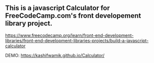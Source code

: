 ## This is a javascript Calculator for FreeCodeCamp.com's front developement library project.

https://www.freecodecamp.org/learn/front-end-development-libraries/front-end-development-libraries-projects/build-a-javascript-calculator

DEMO: https://kashifwamik.github.io/Calculator/
